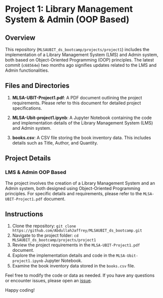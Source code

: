 # Project 1: Library Management System & Admin (OOP Based)

## Overview
This repository (`MLSAUBIT_ds_bootcamp/projects/project1`) includes the implementation of a Library Management System (LMS) and Admin system, both based on Object-Oriented Programming (OOP) principles. The latest commit (`c68564e`) two months ago signifies updates related to the LMS and Admin functionalities.

## Files and Directories
1. **MLSA-UBIT-Project1.pdf**: A PDF document outlining the project requirements. Please refer to this document for detailed project specifications.

2. **MLSA-Ubit-project1.ipynb**: A Jupyter Notebook containing the code and implementation details of the Library Management System (LMS) and Admin system.

3. **books.csv**: A CSV file storing the book inventory data. This includes details such as Title, Author, and Quantity.

## Project Details
### LMS & Admin OOP Based
The project involves the creation of a Library Management System and an Admin system, both designed using Object-Oriented Programming principles. For specific details and requirements, please refer to the `MLSA-UBIT-Project1.pdf` document.

## Instructions
1. Clone the repository: `git clone https://github.com/AbdullahJaffrey/MLSAUBIT_ds_bootcamp.git`
2. Navigate to the project folder: `cd MLSAUBIT_ds_bootcamp/projects/project1`
3. Review the project requirements in the `MLSA-UBIT-Project1.pdf` document.
4. Explore the implementation details and code in the `MLSA-Ubit-project1.ipynb` Jupyter Notebook.
5. Examine the book inventory data stored in the `books.csv` file.

Feel free to modify the code or data as needed. If you have any questions or encounter issues, please open an [issue](https://github.com/AbdullahJaffrey/MLSAUBIT_ds_bootcamp/issues).

Happy coding!

